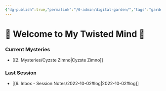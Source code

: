 ```yaml
---
{"dg-publish":true,"permalink":"/0-admin/digital-garden/","tags":"gardenEntry","dgHomeLink":true,"dgPassFrontmatter":false}
---
```


# 🎃 Welcome to My Twisted Mind 👻

### Current Mysteries
- [[2. Mysteries/Cyzste Zimno|Cyzste Zimno]]

### Last Session
- [[6. Inbox - Session Notes/2022-10-02#log|2022-10-02#log]]